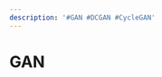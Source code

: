 ```yaml
---
description: '#GAN #DCGAN #CycleGAN'
---
```


# GAN

<figure><img src="../../../.gitbook/assets/GAN_페이지_01.jpg" alt=""><figcaption></figcaption></figure>

<figure><img src="../../../.gitbook/assets/GAN_페이지_02.jpg" alt=""><figcaption></figcaption></figure>

<figure><img src="../../../.gitbook/assets/GAN_페이지_03.jpg" alt=""><figcaption></figcaption></figure>

<figure><img src="../../../.gitbook/assets/GAN_페이지_04.jpg" alt=""><figcaption></figcaption></figure>

<figure><img src="../../../.gitbook/assets/GAN_페이지_05.jpg" alt=""><figcaption></figcaption></figure>

<figure><img src="../../../.gitbook/assets/GAN_페이지_06.jpg" alt=""><figcaption></figcaption></figure>

<figure><img src="../../../.gitbook/assets/GAN_페이지_07.jpg" alt=""><figcaption></figcaption></figure>

<figure><img src="../../../.gitbook/assets/GAN_페이지_08.jpg" alt=""><figcaption></figcaption></figure>

<figure><img src="../../../.gitbook/assets/GAN_페이지_09.jpg" alt=""><figcaption></figcaption></figure>

<figure><img src="../../../.gitbook/assets/GAN_페이지_10.jpg" alt=""><figcaption></figcaption></figure>

<figure><img src="../../../.gitbook/assets/GAN_페이지_11.jpg" alt=""><figcaption></figcaption></figure>

<figure><img src="../../../.gitbook/assets/GAN_페이지_12.jpg" alt=""><figcaption></figcaption></figure>

<figure><img src="../../../.gitbook/assets/GAN_페이지_13.jpg" alt=""><figcaption></figcaption></figure>

<figure><img src="../../../.gitbook/assets/GAN_페이지_14.jpg" alt=""><figcaption></figcaption></figure>

<figure><img src="../../../.gitbook/assets/GAN_페이지_15.jpg" alt=""><figcaption></figcaption></figure>

<figure><img src="../../../.gitbook/assets/GAN_페이지_16.jpg" alt=""><figcaption></figcaption></figure>

<figure><img src="../../../.gitbook/assets/GAN_페이지_17.jpg" alt=""><figcaption></figcaption></figure>

<figure><img src="../../../.gitbook/assets/GAN_페이지_18.jpg" alt=""><figcaption></figcaption></figure>

<figure><img src="../../../.gitbook/assets/GAN_페이지_19.jpg" alt=""><figcaption></figcaption></figure>

<figure><img src="../../../.gitbook/assets/GAN_페이지_20.jpg" alt=""><figcaption></figcaption></figure>

<figure><img src="../../../.gitbook/assets/GAN_페이지_21.jpg" alt=""><figcaption></figcaption></figure>

<figure><img src="../../../.gitbook/assets/GAN_페이지_22.jpg" alt=""><figcaption></figcaption></figure>

<figure><img src="../../../.gitbook/assets/GAN_페이지_23.jpg" alt=""><figcaption></figcaption></figure>

<figure><img src="../../../.gitbook/assets/GAN_페이지_24.jpg" alt=""><figcaption></figcaption></figure>

<figure><img src="../../../.gitbook/assets/GAN_페이지_25.jpg" alt=""><figcaption></figcaption></figure>

<figure><img src="../../../.gitbook/assets/GAN_페이지_26.jpg" alt=""><figcaption></figcaption></figure>

<figure><img src="../../../.gitbook/assets/GAN_페이지_27.jpg" alt=""><figcaption></figcaption></figure>

<figure><img src="../../../.gitbook/assets/GAN_페이지_28.jpg" alt=""><figcaption></figcaption></figure>

<figure><img src="../../../.gitbook/assets/GAN_페이지_29.jpg" alt=""><figcaption></figcaption></figure>

